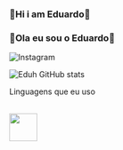 ### 👾Hi i am Eduardo👾
### 👾Ola eu sou o Eduardo👾

![Instagram](https://instagram.com/forever_duh?igshid=OGQ5ZDc2ODk2ZA==)

![Eduh GitHub stats](https://github-readme-stats.vercel.app/api?username=eduhpaozin&show_icons=true&theme=eduhpaozin)

Linguagens que eu uso 

<div style="display: inline_block"><br/>
  <img src="https://cdn.jsdelivr.net/gh/devicons/devicon/icons/c/c-original.svg" width="50" />
</div>
